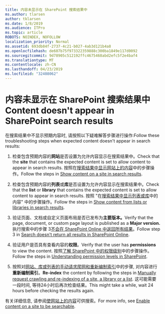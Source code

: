 ```yaml
---
title: 内容未显示在 SharePoint 搜索结果中
ms.author: tlarsen
author: tklarsen
ms.date: 1/8/2019
ms.audience: ITPro
ms.topic: article
ROBOTS: NOINDEX, NOFOLLOW
localization_priority: Normal
ms.assetid: 693db84f-2737-4c21-b027-4ab3d121b4a8
ms.openlocfilehash: de607b75f973322359888c300ba1849e117d0092
ms.sourcegitcommit: 9d78905c512192ffc4675468abd2efc5f2e4baf4
ms.translationtype: MT
ms.contentlocale: zh-CN
ms.lasthandoff: 04/23/2019
ms.locfileid: "32408062"
---
```

# <a name="content-doesnt-appear-in-sharepoint-search-results"></a><span data-ttu-id="7f973-102">内容未显示在 SharePoint 搜索结果中</span><span class="sxs-lookup"><span data-stu-id="7f973-102">Content doesn't appear in SharePoint search results</span></span>

<span data-ttu-id="7f973-103">在搜索结果中不显示预期内容时, 请按照以下疑难解答步骤进行操作:</span><span class="sxs-lookup"><span data-stu-id="7f973-103">Follow these troubleshooting steps when expected content doesn't appear in search results:</span></span>
  
1. <span data-ttu-id="7f973-104">检查包含预期内容的**网站**是否设置为允许内容显示在搜索结果中。</span><span class="sxs-lookup"><span data-stu-id="7f973-104">Check that the **site** that contains the expected content is set to allow content to appear in search results.</span></span> <span data-ttu-id="7f973-105">按照在[搜索结果中显示网站上的内容](https://docs.microsoft.com/sharepoint/make-site-content-searchable#show-content-on-a-site-in-search-results)中的步骤操作。</span><span class="sxs-lookup"><span data-stu-id="7f973-105">Follow the steps in [Show content on a site in search results](https://docs.microsoft.com/sharepoint/make-site-content-searchable#show-content-on-a-site-in-search-results).</span></span>
    
2. <span data-ttu-id="7f973-106">检查包含预期内容的**列表**或**库**是否设置为允许内容显示在搜索结果中。</span><span class="sxs-lookup"><span data-stu-id="7f973-106">Check that the **list** or **library** that contains the expected content is set to allow content to appear in search results.</span></span> <span data-ttu-id="7f973-107">按照 "在[搜索结果中显示列表或库](https://docs.microsoft.com/sharepoint/make-site-content-searchable#show-content-from-lists-or-libraries-in-search-results)中的内容" 中的步骤操作。</span><span class="sxs-lookup"><span data-stu-id="7f973-107">Follow the steps in [Show content from lists or libraries in search results](https://docs.microsoft.com/sharepoint/make-site-content-searchable#show-content-from-lists-or-libraries-in-search-results).</span></span> 
    
3. <span data-ttu-id="7f973-108">验证页面、文档或自定义页面布局是否已发布为**主要版本。**</span><span class="sxs-lookup"><span data-stu-id="7f973-108">Verify that the page, document, or custom page layout is published as a **Major version.**</span></span> <span data-ttu-id="7f973-109">执行搜索中的步骤 3[不会在 SharePoint Online 中返回所有结果](https://go.microsoft.com/fwlink/?linkid=874525)。</span><span class="sxs-lookup"><span data-stu-id="7f973-109">Follow step 3 in [Search doesn't return all results in SharePoint Online](https://go.microsoft.com/fwlink/?linkid=874525).</span></span>
    
4. <span data-ttu-id="7f973-110">验证用户是否具有查看内容的**权限**。</span><span class="sxs-lookup"><span data-stu-id="7f973-110">Verify that the user has **permissions** to view the content.</span></span> <span data-ttu-id="7f973-111">按照[了解 SharePoint 中的权限级别](https://go.microsoft.com/fwlink/?linkid=867071)中的步骤操作。</span><span class="sxs-lookup"><span data-stu-id="7f973-111">Follow the steps in [Understanding permission levels in SharePoint](https://go.microsoft.com/fwlink/?linkid=867071).</span></span>
    
5. <span data-ttu-id="7f973-112">按照对[网站、库或列表的手动请求爬网和重新编制索引](https://docs.microsoft.com/sharepoint/crawl-site-content)中的步骤, 对内容进行**重新编制索引**。</span><span class="sxs-lookup"><span data-stu-id="7f973-112">**Re-index** the content by following the steps in [Manually request crawling and re-indexing of a site, a library or a list](https://docs.microsoft.com/sharepoint/crawl-site-content).</span></span> <span data-ttu-id="7f973-113">这可能需要一段时间, 等待24小时后再次检查结果。</span><span class="sxs-lookup"><span data-stu-id="7f973-113">This might take a while, wait 24 hours before checking the results again.</span></span>
    
<span data-ttu-id="7f973-114">有关详细信息, 请参阅[使网站上的内容](https://docs.microsoft.com/sharepoint/make-site-content-searchable)可供搜索。</span><span class="sxs-lookup"><span data-stu-id="7f973-114">For more info, see [Enable content on a site to be searchable](https://docs.microsoft.com/sharepoint/make-site-content-searchable).</span></span> 
  

